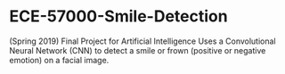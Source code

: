 # ECE-57000-Smile-Detection
(Spring 2019) Final Project for Artificial Intelligence
Uses a Convolutional Neural Network (CNN) to detect a smile or frown (positive or negative emotion) on a facial image. 
